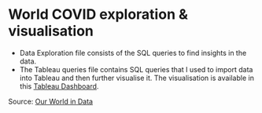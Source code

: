 # World COVID exploration & visualisation
* Data Exploration file consists of the SQL queries to find insights in the data.
* The Tableau queries file contains SQL queries that I used to import data into Tableau and then further visualise it. The visualisation is available in this [Tableau Dashboard](https://public.tableau.com/views/WorldwideCOVID_16516369248040/Dashboard1?:language=en-US&:display_count=n&:origin=viz_share_link).

Source: [Our World in Data](https://ourworldindata.org/coronavirus#explore-the-global-situation)
